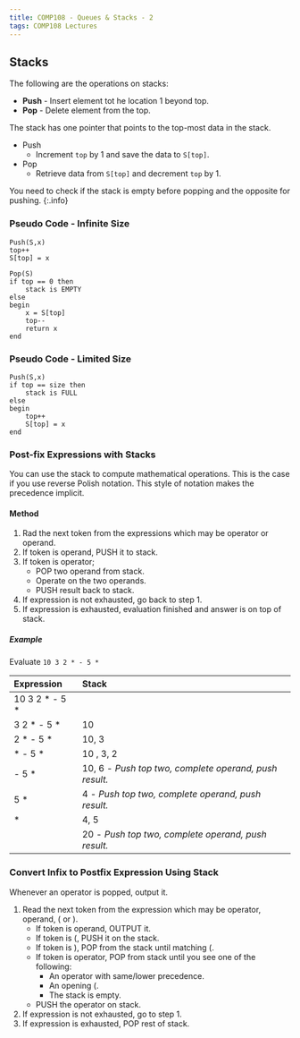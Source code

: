 ```yaml
---
title: COMP108 - Queues & Stacks - 2
tags: COMP108 Lectures
---
```

## Stacks
The following are the operations on stacks:

* **Push** - Insert element tot he location 1 beyond top.
* **Pop** - Delete element from the top.

The stack has one pointer that points to the top-most data in the stack.

* Push
	* Increment `top` by 1 and save the data to `S[top]`.
* Pop
	* Retrieve data from `S[top]` and decrement `top` by 1.
	
You need to check if the stack is empty before popping and the opposite for pushing.
{:.info}

### Pseudo Code - Infinite Size

```
Push(S,x)
top++
S[top] = x
```

```
Pop(S)
if top == 0 then
	stack is EMPTY
else 
begin
	x = S[top]
	top--
	return x
end
```

### Pseudo Code - Limited Size

```
Push(S,x)
if top == size then
	stack is FULL
else
begin
	top++
	S[top] = x
end
```

### Post-fix Expressions with Stacks
You can use the stack to compute mathematical operations. This is the case if you use reverse Polish notation. This style of notation makes the precedence implicit.

#### Method

1. Rad the next token from the expressions which may be operator or operand.
1. If token is operand, PUSH it to stack.
1. If token is operator;
	* POP two operand from stack.
	* Operate on the two operands.
	* PUSH result back to stack.
1. If expression is not exhausted, go back to step 1.
1. If expression is exhausted, evaluation finished and answer is on top of stack.

##### Example
Evaluate `10 3 2 * - 5 *`

| Expression | Stack |
| :-- | :-- |
| 10 3 2 * - 5 * | |
| 3 2 * - 5 * | 10 |
| 2 * - 5 * | 10, 3 |
| * - 5  * | 10 , 3, 2 |
| - 5 * | 10, 6 -  *Push top two, complete operand, push result.* |
| 5 * | 4 -  *Push top two, complete operand, push result.* |
| * | 4, 5 |
| | 20 -  *Push top two, complete operand, push result.* |

### Convert Infix to Postfix Expression Using Stack
Whenever an operator is popped, output it.

1. Read the next token from the expression which may be operator, operand, ( or ).
	* If token is operand, OUTPUT it. 
	* If token is (, PUSH it on the stack.
	* If token is ), POP from the stack until matching (.
	* If token is operator, POP from stack until you see one of the following:
		* An operator with same/lower precedence.
		* An opening (.
		* The stack is empty.
	* PUSH the operator on stack.
1. If expression is not exhausted, go to step 1.
1. If expression is exhausted, POP rest of stack.